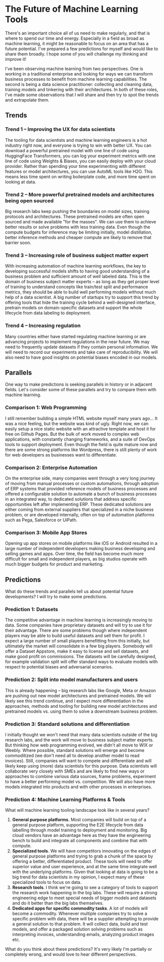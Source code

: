 # The Future of Machine Learning Tools

There&#39;s an important choice all of us need to make regularly, and that is where to spend our time and energy. Especially in a field as broad as machine learning, it might be reasonable to focus on an area that has a future potential. I&#39;ve prepared a few predictions for myself and would like to share them broadly. I hope some of you will challenge my thinking and improve it!

I&#39;ve been observing machine learning from two perspectives. One is working in a traditional enterprise and looking for ways we can transform business processes to benefit from machine learning capabilities. The second is being a data science practitioner: collecting and cleaning data, training models and tinkering with their architectures. In both of these roles, I&#39;ve made some observations that I will share and then try to spot the trends and extrapolate them.

## Trends

### Trend 1 – Improving the UX for data scientists

The tooling for data scientists and machine learning engineers is a hot industry right now, and everyone is trying to win with better UX. You can download a powerful pretrained model with one line of code using HuggingFace Transformers, you can log your experiment metrics with one line of code using Weights &amp; Biases, you can easily deploy with your cloud provider. Rather than spending your time experimenting with different features or model architectures, you can use AutoML tools like H2O. This means less time spent on writing boilerplate code, and more time spent on looking at data.

### Trend 2 – More powerful pretrained models and architectures being open sourced

Big research labs keep pushing the boundaries on model sizes, training protocols and architectures. These pretrained models are often open sourced and made available &quot;for the masses&quot;. We can use them to achieve better results or solve problems with less training data. Even though the compute budgets for inference may be limiting initially, model distillation, better inference methods and cheaper compute are likely to remove that barrier soon.

### Trend 3 – Increasing role of business subject matter expert

With increasing automation of machine learning workflows, the key to developing successful models shifts to having good understanding of a business problem and sufficient amount of well labeled data. This is the domain of business subject matter experts – as long as they get proper level of training to understand concepts like train/test split and performance metrics, they should be able to build well performing models without much help of a data scientist. A big number of startups try to support this trend by offering tools that hide the training cycle behind a well-designed interface, pretrain models on domain-specific datasets and support the whole lifecycle from data labeling to deployment.

### Trend 4 – Increasing regulation

Many countries either have started regulating machine learning or are advancing projects to implement regulations in the near future. We may need to frequently update datasets if they contain personal information. We will need to record our experiments and take care of reproducibility. We will also need to have good insights on potential biases encoded in our models.

## Parallels

One way to make predictions is seeking parallels in history or in adjacent fields. Let&#39;s consider some of these parallels and try to compare them with machine learning.

### Comparison 1: Web Programming

I still remember building a simple HTML website myself many years ago… It was a nice feeling, but the website was kind of ugly. Right now, we can easily setup a nice static website with an attractive template and host it for free on Github Pages. But the bulk of work moved to complex web applications, with constantly changing frameworks, and a suite of DevOps tools to support deployment. Even though the field is quite mature now and there are some strong platforms like Wordpress, there is still plenty of work for web developers as businesses want to differentiate.

### Comparison 2: Enterprise Automation

On the enterprise side, many companies went through a very long journey of moving from manual processes or custom automations, through adoption of ERP systems that provided reference models of business processes and offered a configurable solution to automate a bunch of business processes in an integrated way, to dedicated solutions that address specific opportunities left after implementing ERP. These dedicated solutions are either coming from external suppliers that specialized in a niche business problem, or are developed internally, often on top of automation platforms such as Pega, Salesforce or UiPath.

### Comparison 3: Mobile App Stores

Opening up app stores on mobile platforms like iOS or Android resulted in a large number of independent developers making business developing and selling games and apps. Over time, the field has become much more difficult for small and independent players, as big studios operate with much bigger budgets for product and marketing.

## Predictions

What do these trends and parallels tell us about potential future developments? I will try to make some predictions.

### Prediction 1: Datasets

The competitive advantage in machine learning is increasingly moving to data. Some companies have proprietary datasets and will try to use it for their advantage. There are some problems though where independent players may be able to build useful datasets and sell them for profit. I expect a large number of small players benefitting from this initially, but ultimately the market will consolidate in a few big players. Somebody will offer a Dataset Appstore, make it easy to license and sell datasets, and make good profit on commissions. The datasets will be carefully designed, for example validation split will offer standard ways to evaluate models with respect to potential biases and adversarial scenarios.

### Prediction 2: Split into model manufacturers and users

This is already happening – big research labs like Google, Meta or Amazon are pushing out new model architectures and pretrained models. We will likely see this trend continue, and I expect more differentiation in the approaches, methods and tooling for building new model architectures and pretrained models vs. using them to solve a downstream business problem.

### Prediction 3: Standard solutions and differentiation

I initially thought we won&#39;t need that many data scientists outside of the big research labs, and the work will move to business subject matter experts. But thinking how web programming evolved, we didn&#39;t all move to WIX or Weebly. Where possible, standard solutions will emerge and become commoditized (we don&#39;t need all to develop another model to read invoices). Still, companies will want to compete and differentiate and will likely keep using (more) data scientists for this purpose. Data scientists will collaborate very closely with SMEs and are likely to find new ways or approaches to combine various data sources, frame problems, experiment to have a better performing model vs. competition. We will also have more models integrated into products and with other processes in enterprises.

### Prediction 4: Machine Learning Platforms &amp; Tools

What will machine learning tooling landscape look like in several years?

1. **General purpose platforms**. Most companies will build on top of a general purpose platform, supporting the E2E lifecycle from data labelling through model training to deployment and monitoring. Big cloud vendors have an advantage here as they have the engineering bench to build and integrate all components and combine that with compute.
2. **Specialized tools**. We will have competitors innovating on the edges of general purpose platforms and trying to grab a chunk of the space by offering a better, differentiated product. These tools will need to offer superior value and user experience, and at the same time integrate well with the underlying platforms. Given that looking at data is going to be a big trend for data scientists in my opinion, I expect many of these specialized tools to focus on data.
3. **Research tools**. I think we&#39;re going to see a category of tools to support the research work happening in the big labs. These will require a strong engineering edge to meet special needs of bigger models and datasets and do it better than the big labs themselves.
4. **Dedicated apps for specific commodity tasks**. A lot of models will become a commodity. Whenever multiple companies try to solve a specific problem with data, there will be a supplier attempting to provide a general solution to that problem. It will collect data, build and test models, and offer a packaged solution solving problems such as interpreting invoices, understanding emails, analyzing product images etc.

What do you think about these predictions? It&#39;s very likely I&#39;m partially or completely wrong, and would love to hear different perspectives.
